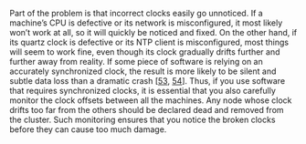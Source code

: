 
Part of the problem is that incorrect clocks easily go unnoticed. If a machine’s CPU is defective or
its network is misconfigured, it most likely won’t work at all, so it will quickly be noticed and
fixed. On the other hand, if its quartz clock is defective or its NTP client is misconfigured, most
things will seem to work fine, even though its clock gradually drifts further and further away from
reality. If some piece of software is relying on an accurately synchronized clock, the result is
more likely to be silent and subtle data loss than a dramatic crash
[[53](ch08.html#Kingsbury2013ti_ch8),
[54](ch08.html#Daily2013te_ch8)]. Thus, if you use software that requires synchronized clocks, it is essential that you also carefully
monitor the clock offsets between all the machines. Any node whose clock drifts too far from the
others should be declared dead and removed from the cluster. Such monitoring ensures that you notice
the broken clocks before they can cause too much damage.